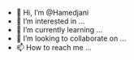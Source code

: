 - 👋 Hi, I’m @Hamedjani
- 👀 I’m interested in ...
- 🌱 I’m currently learning ...
- 💞️ I’m looking to collaborate on ...
- 📫 How to reach me ...

<!---
Hamedjani/Hamedjani is a ✨ special ✨ repository because its `README.md` (this file) appears on your GitHub profile.
You can click the Preview link to take a look at your changes.
--->
